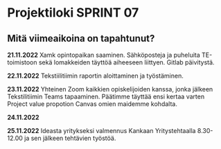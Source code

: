 # Projektiloki SPRINT 07

## Mitä viimeaikoina on tapahtunut? 

**21.11.2022** Xamk opintopaikan saaminen. Sähköposteja ja puheluita TE-toimistoon sekä lomakkeiden täyttöä aiheeseen liittyen.   Gitlab päivitystä.

**22.11.2022** Tekstiilitiimin raportin aloittaminen ja työstäminen.   

**23.11.2022** Yhteinen Zoom kaikkien opiskelijoiden kanssa, jonka jälkeen Tekstilitiimin Teams tapaaminen. Päätimme täyttää ensi kertaa varten Project value propotion Canvas omien maidemme kohdalta.   

**24.11.2022**   

**25.11.2022** Ideasta yritykseksi valmennus Kankaan Yritystehtaalla 8.30-12.00 ja sen jälkeen tehtävien työstöä.   


